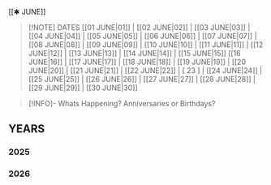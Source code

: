  [[✱ JUNE]]

> [!NOTE] DATES
> [[01 JUNE|01]] | [[02 JUNE|02]] | [[03 JUNE|03]] | [[04 JUNE|04]] | [[05 JUNE|05]] | [[06 JUNE|06]] | [[07 JUNE|07]] | [[08 JUNE|08]] | [[09 JUNE|09]] | [[10 JUNE|10]] | [[11 JUNE|11]] | [[12 JUNE|12]] | [[13 JUNE|13]] | [[14 JUNE|14]] | [[15 JUNE|15]]
> [[16 JUNE|16]] | [[17 JUNE|17]] | [[18 JUNE|18]] | [[19 JUNE|19]] | [[20 JUNE|20]] | [[21 JUNE|21]] | [[22 JUNE|22]] | [ 23 ] | [[24 JUNE|24]] | [[25 JUNE|25]] | [[26 JUNE|26]] | [[27 JUNE|27]] | [[28 JUNE|28]] | [[29 JUNE|29]] | [[30 JUNE|30]] 

> [!INFO]- Whats Happening?
> Anniversaries or Birthdays? 
## YEARS
### 2025

### 2026